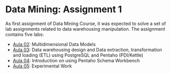 # Data Mining: Assignment 1


As first assignment of Data Mining Course, it was expected to solve a set of lab assignments related to data warehousing manipulation. The assignment contains five labs:

- [Aula 02](/Aula02): Multidimensional Data Models
- [Aula 03](/Aula03): Data warehousing design and Data extraction, transformation and loading (ETL) using PostgreSQL and Pentaho (PDI/Kettle)
- [Aula 04](/Aula04): Introduction on using Pentaho Schema Workbench
- [Aula 05](/Aula05): Experimental Work


